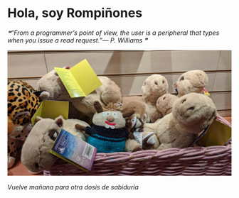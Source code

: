 # Hola, soy Rompiñones

<!--STARTS_HERE_QUOTE_README-->
<i>❝“From a programmer’s point of view, the user is a peripheral that types when you issue a read request.”— P. Williams   ❞</i>
<!--ENDS_HERE_QUOTE_README-->

<!--START_SECTION:update_image-->
![alt text](https://raw.githubusercontent.com/focaalvarez/rompinones/main/.github/images/IMG_20220428_210615.jpg?raw=true)
<!--END_SECTION:update_image-->

*Vuelve mañana para otra dosis de sabiduría*
